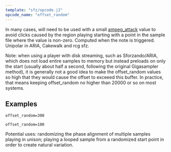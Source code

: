```yaml
---
template: "sfz/opcode.j2"
opcode_name: "offset_random"
---
```

In many cases, will need to be used with a small [ampeg_attack]
value to avoid clicks caused by the region playing starting with a point
in the sample file where the value is non-zero. Computed when the note is
triggered. Unipolar in ARIA, Cakewalk and rcg sfz.

Note: when using a player with disk streaming, such as Sforzando/ARIA, which does
not load entire samples to memory but instead preloads on only the start (usually
about half a second, following the original Gigasampler method), it is generally
not a good idea to make the offset_random values so high that they would cause the
offset to exceeed this buffer. In practice, that means keeping offset_random no
higher than 20000 or so on most systems.

## Examples

```sfz
offset_random=300

offset_random=100
```

Potential uses: randomizing the phase alignment of multiple samples playing in
unison; playing a looped sample from a randomized start point in order to create
natural variation.


[ampeg_attack]: ampeg_attack.md
